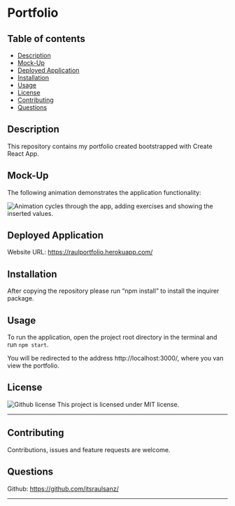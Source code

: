# Portfolio 

## Table of contents

- [Description](#description)
- [Mock-Up](#mock-up)
- [Deployed Application](#deployed-application)
- [Installation](#installation)
- [Usage](#usage)
- [License](#license)
- [Contributing](#contributing)
- [Questions](#questions)


## Description

This repository contains my portfolio created bootstrapped with Create React App.


## Mock-Up

The following animation demonstrates the application functionality:

![Animation cycles through the app, adding exercises and showing the inserted values.](./public/assets/portfolio_react.gif) 

## Deployed Application

  Website URL: <a href="https://raulportfolio.herokuapp.com/">https://raulportfolio.herokuapp.com/</a>

## Installation

After copying the repository please run “npm install” to install the inquirer package. 

## Usage

To run the application, open the project root directory in the terminal and run `npm start`.

You will be redirected to the address http://localhost:3000/, where you van view the portfolio.

## License

![Github license](https://img.shields.io/badge/license-MIT-blue.svg)
This project is licensed under MIT license.

---

## Contributing

Contributions, issues and feature requests are welcome.

## Questions

Github: <a href="https://github.com/itsraulsanz/" target="_blank">https://github.com/itsraulsanz/</a><br />


---
